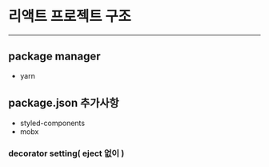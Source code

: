 # 리액트 프로젝트 구조

------------

## package manager
- yarn

## package.json 추가사항
- styled-components
- mobx

### decorator setting( eject 없이 )
